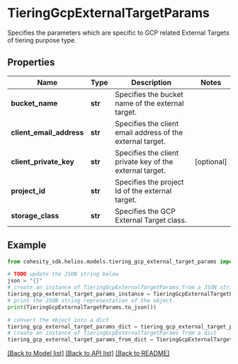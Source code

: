 # TieringGcpExternalTargetParams

Specifies the parameters which are specific to GCP related External Targets of tiering purpose type.

## Properties

Name | Type | Description | Notes
------------ | ------------- | ------------- | -------------
**bucket_name** | **str** | Specifies the bucket name of the external target. | 
**client_email_address** | **str** | Specifies the client email address of the external target. | 
**client_private_key** | **str** | Specifies the client private key of the external target. | [optional] 
**project_id** | **str** | Specifies the project Id of the external target. | 
**storage_class** | **str** | Specifies the GCP External Target class. | 

## Example

```python
from cohesity_sdk.helios.models.tiering_gcp_external_target_params import TieringGcpExternalTargetParams

# TODO update the JSON string below
json = "{}"
# create an instance of TieringGcpExternalTargetParams from a JSON string
tiering_gcp_external_target_params_instance = TieringGcpExternalTargetParams.from_json(json)
# print the JSON string representation of the object
print(TieringGcpExternalTargetParams.to_json())

# convert the object into a dict
tiering_gcp_external_target_params_dict = tiering_gcp_external_target_params_instance.to_dict()
# create an instance of TieringGcpExternalTargetParams from a dict
tiering_gcp_external_target_params_from_dict = TieringGcpExternalTargetParams.from_dict(tiering_gcp_external_target_params_dict)
```
[[Back to Model list]](../README.md#documentation-for-models) [[Back to API list]](../README.md#documentation-for-api-endpoints) [[Back to README]](../README.md)



